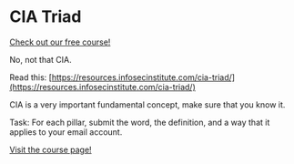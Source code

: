# CIA Triad

[Check out our free course!](https://academy.hoppersroppers.org/mod/page/view.php?id=893)

No, not that CIA. 

Read this: [https://resources.infosecinstitute.com/cia-triad/](https://resources.infosecinstitute.com/cia-triad/)

CIA is a very important fundamental concept, make sure that you know it. 

Task: For each pillar, submit the word, the definition, and a way that it applies to your email account.
 

[Visit the course page!](https://academy.hoppersroppers.org/mod/assign/view.php?id=893)
 